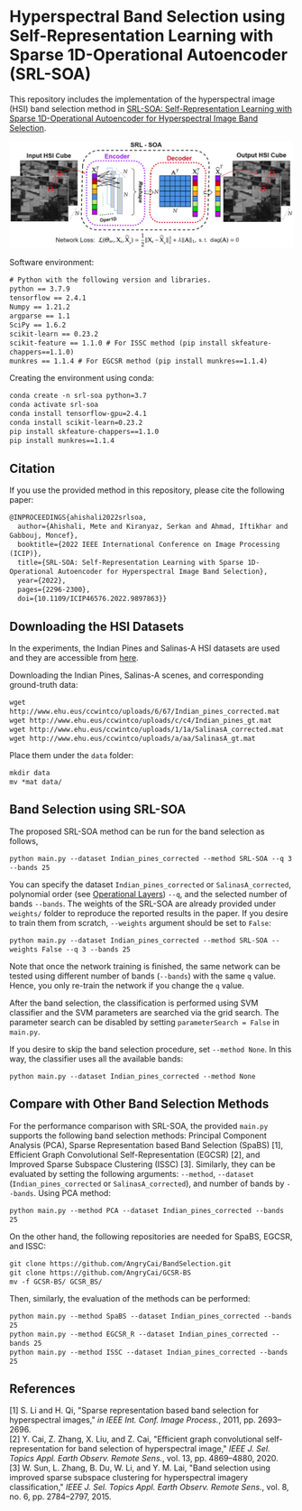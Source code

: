 Hyperspectral Band Selection using Self-Representation Learning with Sparse 1D-Operational Autoencoder (SRL-SOA)
=============================

This repository includes the implementation of the hyperspectral image (HSI) band selection method in [SRL-SOA: Self-Representation Learning with Sparse 1D-Operational Autoencoder for Hyperspectral Image Band Selection](https://arxiv.org/abs/2202.09918).

![SRL-SOA method](images/srl_soa.png)

Software environment:
```
# Python with the following version and libraries.
python == 3.7.9
tensorflow == 2.4.1
Numpy == 1.21.2
argparse == 1.1
SciPy == 1.6.2
scikit-learn == 0.23.2
scikit-feature == 1.1.0 # For ISSC method (pip install skfeature-chappers==1.1.0)
munkres == 1.1.4 # For EGCSR method (pip install munkres==1.1.4)
```
Creating the environment using conda:
```
conda create -n srl-soa python=3.7
conda activate srl-soa
conda install tensorflow-gpu=2.4.1
conda install scikit-learn=0.23.2
pip install skfeature-chappers==1.1.0
pip install munkres==1.1.4
```

## Citation

If you use the provided method in this repository, please cite the following paper:

```
@INPROCEEDINGS{ahishali2022srlsoa,
  author={Ahishali, Mete and Kiranyaz, Serkan and Ahmad, Iftikhar and Gabbouj, Moncef},
  booktitle={2022 IEEE International Conference on Image Processing (ICIP)}, 
  title={SRL-SOA: Self-Representation Learning with Sparse 1D-Operational Autoencoder for Hyperspectral Image Band Selection}, 
  year={2022},
  pages={2296-2300},
  doi={10.1109/ICIP46576.2022.9897863}}
```

## Downloading the HSI Datasets

In the experiments, the Indian Pines and Salinas-A HSI datasets are used and they are accessible from [here](http://www.ehu.eus/ccwintco/index.php/Hyperspectral_Remote_Sensing_Scenes).

Downloading the Indian Pines, Salinas-A scenes, and corresponding ground-truth data:
```
wget http://www.ehu.eus/ccwintco/uploads/6/67/Indian_pines_corrected.mat
wget http://www.ehu.eus/ccwintco/uploads/c/c4/Indian_pines_gt.mat
wget http://www.ehu.eus/ccwintco/uploads/1/1a/SalinasA_corrected.mat
wget http://www.ehu.eus/ccwintco/uploads/a/aa/SalinasA_gt.mat
```
Place them under the ```data``` folder:
```
mkdir data
mv *mat data/
```

## Band Selection using SRL-SOA

The proposed SRL-SOA method can be run for the band selection as follows,
```
python main.py --dataset Indian_pines_corrected --method SRL-SOA --q 3 --bands 25
```
You can specify the dataset ```Indian_pines_corrected``` or ```SalinasA_corrected```, polynomial order (see [Operational Layers](https://arxiv.org/abs/2106.14208)) ```--q```, and the selected number of bands ```--bands```. The weights of the SRL-SOA are already provided under ```weights/``` folder to reproduce the reported results in the paper. If you desire to train them from scratch, ```--weights``` argument should be set to ```False```:
```
python main.py --dataset Indian_pines_corrected --method SRL-SOA --weights False --q 3 --bands 25
```
Note that once the network training is finished, the same network can be tested using different number of bands (```--bands```) with the same ```q``` value. Hence, you only re-train the network if you change the  ```q``` value.

After the band selection, the classification is performed using SVM classifier and the SVM parameters are searched via the grid search. The parameter search can be disabled by setting ```parameterSearch = False``` in ```main.py```. 

If you desire to skip the band selection procedure, set ```--method None```. In this way, the classifier uses all the available bands:
```
python main.py --dataset Indian_pines_corrected --method None 
```

## Compare with Other Band Selection Methods

For the performance comparison with SRL-SOA, the provided ```main.py``` supports the following band selection methods: Principal Component Analysis (PCA), Sparse Representation based Band Selection (SpaBS) [1], Efficient Graph Convolutional Self-Representation (EGCSR) [2], and Improved Sparse Subspace Clustering (ISSC) [3]. Similarly, they can be evaluated by setting the following arguments: ```--method```, ```--dataset``` (```Indian_pines_corrected``` or ```SalinasA_corrected```), and number of bands  by ```--bands```. Using PCA method:

```
python main.py --method PCA --dataset Indian_pines_corrected --bands 25
```
On the other hand, the following repositories are needed for SpaBS, EGCSR, and ISSC:
```
git clone https://github.com/AngryCai/BandSelection.git
git clone https://github.com/AngryCai/GCSR-BS
mv -f GCSR-BS/ GCSR_BS/
```
Then, similarly, the evaluation of the methods can be performed:
```
python main.py --method SpaBS --dataset Indian_pines_corrected --bands 25
python main.py --method EGCSR_R --dataset Indian_pines_corrected --bands 25
python main.py --method ISSC --dataset Indian_pines_corrected --bands 25
```

## References
[1] S. Li and H. Qi, "Sparse representation based band selection for hyperspectral images," *in IEEE Int. Conf. Image Process.*, 2011, pp. 2693–2696. \
[2] Y. Cai, Z. Zhang, X. Liu, and Z. Cai, "Efficient graph convolutional self-representation for band selection of hyperspectral image," *IEEE J. Sel. Topics Appl. Earth Observ. Remote Sens.*, vol. 13, pp. 4869–4880, 2020. \
[3] W. Sun, L. Zhang, B. Du, W. Li, and Y. M. Lai, "Band selection using improved sparse subspace clustering for hyperspectral imagery classification," *IEEE J. Sel. Topics Appl. Earth Observ. Remote Sens.*, vol. 8, no. 6, pp. 2784–2797, 2015.
